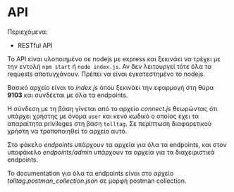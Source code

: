 # API

Περιεχόμενα:

- RESTful API

Το API είναι υλοποιημένο σε nodejs με express και ξεκινάει να τρέχει με την εντολή `npm start` ή `node index.js`. Αν δεν λειτουργεί τότε όλα τα requests αποτυγχάνουν. Πρέπει να είναι εγκατεστημένο το nodejs.

Βασικό αρχείο είναι το *index.js* όπου ξεκινάει την εφαρμογή στη θύρα **9103** και συνδέεται με όλα τα endpoints.

Η σύνδεση με τη βάση γίνεται από το αρχείο *connect.js* θεωρώντας ότι υπάρχει χρήστης με όνομα `user` και κενό κωδικό ο οποίος έχει τα απαραίτητα privileges στη βάση `tolltag`. Σε περίπτωση διαφορετικού χρήστη να τροποποιηθεί το αρχείο αυτό.

Στο φάκελο *endpoints* υπάρχουν τα αρχεία για όλα τα endpoints, και στον υποφάκελο *endpoints/admin* υπάρχουν τα αρχεία για τα διαχειριστικά endpoints.

Το documentation για όλα τα endpoints είναι στο αρχείο *tolltag.postman_collection.json* σε μορφή postman collection.
